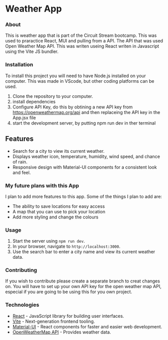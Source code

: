 # Weather App 

### About 
This is weather app that is part of the Circuit Stream bootcamp. This was used to praractice React, MUI and pulling from a API. The API that was used Open Weather Map API. This was writen useing React writen in Javascript using the Vite JS bundler. 

### Installation
To install this project you will need to have Node.js installed on your computer. This was made in VScode, but other coding platforms can be used. 
1. Clone the repository to your computer.
2. install dependencies
3. Configure API Key, do this by obtining a new API key from https://openweathermap.org/api and then replaceing the API key in the App.jsx file
4. start the development server, by putting npm run dev in ther terminal 

## Features
- Search for a city to view its current weather.
- Displays weather icon, temperature, humidity, wind speed, and chance of rain.
- Responsive design with Material-UI components for a consistent look and feel.

### My future plans with this App 
I plan to add more features to this app. Some of the things I plan to add are: 
- The ability to save locations for easy access
- A map that you can use to pick your location 
- Add more styling and change the colours 

### Usage
1. Start the server using `npm run dev`.
2. In your browser, navigate to `http://localhost:3000`.
3. Use the search bar to enter a city name and view its current weather data.


### Contributing 
If you wish to contribute please create a separate branch to creat changes on. You will have to set up your own API key for the open weather map API, especial if you are going to be using this for you own project. 

### Technologies
- [React](https://reactjs.org/) - JavaScript library for building user interfaces.
- [Vite](https://vitejs.dev/) - Next-generation frontend tooling.
- [Material-UI](https://mui.com/) - React components for faster and easier web development.
- [OpenWeatherMap API](https://openweathermap.org/api) - Provides weather data.

